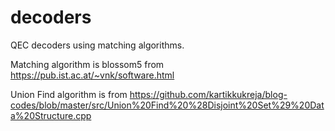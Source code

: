 # decoders
QEC decoders using matching algorithms.

Matching algorithm is blossom5 from https://pub.ist.ac.at/~vnk/software.html

Union Find algorithm is from https://github.com/kartikkukreja/blog-codes/blob/master/src/Union%20Find%20%28Disjoint%20Set%29%20Data%20Structure.cpp
